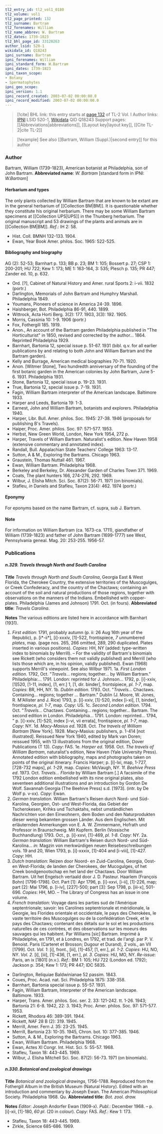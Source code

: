 ```yaml
---
tl2_entry_id: tl2_vol1_0180
tl2_volume: vol1
tl2_page_printed: 132
tl2_surname: Bartram
tl2_forenames: William
tl2_name_abbrev: W. Bartram
tl2_dates: 1739-1823
tl2_bhl_page_id: 33120263
author_lsid: 520-1
wikidata_id: Q18243
ipni_surname: Bartram
ipni_forenames: William
ipni_standard_form: W.Bartram
ipni_dates: 1739-1823
ipni_taxon_scope: 
- Botany
- Spermatophytes
ipni_geo_scope: 
ipni_version: 1.1
ipni_record_created: 2003-07-02 00:00:00.0
ipni_record_modified: 2003-07-02 00:00:00.0
---
```


> [!cite] BHL link: this entry starts at [page 132](https://www.biodiversitylibrary.org/page/33120263) of TL-2 Vol. I
> Author links: [IPNI](https://www.ipni.org/a/520-1) LSID 520-1, [Wikidata](https://www.wikidata.org/wiki/Q18243) QID Q18243
> Support pages: [[Abbreviations|abbreviations]], [[Layout key|layout key]], [[Cite TL-2|cite TL-2]]

> [!example] See also [[Bartram, William (Suppl.)|second entry]] for this author

### Author

Bartram, William (1739-1823), American botanist at Philadelphia, son of John Bartram. 
**Abbreviated name**: *W. Bartram* \[standard form in IPNI: *W.Bartram*\]

#### Herbarium and types

The only plants collected by William Bartram that are known to be extant are in the general herbarium of [[Collection BM|BM]]. It is questionable whether they constitute his original herbarium. There may be some William Bartram specimens at [[Collection UPS|UPS]] in the Thunberg herbarium. The original manuscript and 53 drawings of the plants and animals are in [[Collection BM|BM]].
*Ref*.: IH 2: 58.
- Hist. Coll. BMNH 132-133. 1904.
- Ewan, Year Book Amer. philos. Soc. 1965: 522-525.

#### Bibliography and biography

AG (2): 52-53; Barnhart p. 133; BB p. 23; BM 1: 105; Bossert p. 27; CSP 1: 200-201; HU 722; Kew 1: 173; ME 1: 163-164, 3: 535; Plesch p. 135; PR 447; Zander ed. 10, p. 632.
- Ord. \[?\], Cabinet of Natural History and Amer. rural Sports 2: i-vii. 1832 (portr.)
- Darlington, Memorials of John Bartram and Humphry Marshall. Philadelphia 1849.
- Youmans, Pioneers of science in America 24-39. 1896.
- Haishberger, Bot. Philadelphia 86-91, 440. 1899.
- Wittrock, Acta Horti Berg. 3(2): 177. 1903, 3(3): 192. 1905.
- Morris, Cassinia 10: 1-9. 1906 (portr.)
- Fox, Fothergill 185. 1919.
- Anon., An account of the Bartram garden Philadelphia published in "The Horticulturist" in 1850, revised and corrected by the author... 1864. Reprinted Philadelphia 1929.
- Barnhart, Bartonia 12, special issue p. 51-67. 1931 (bibl. q.v. for all earlier publications by and relating to both John and William Bartram and the Bartram garden).
- Kelly and Burrage, American medical biographies 70-71. 1920.
- Anon. \[Witmer Stone\], Two hundredth anniversary of the founding of the first botanic garden in the American colonies by John Bartram, June 5-6. 1931. Philadelphia 1931.
- Stone, Bartonia 12, special issue p. 19-23. 1931.
- True, Bartonia 12, special issue p. 7-19. 1931.
- Fagin, William Bartram interpreter of the American landscape. Baltimore 1933.
- Harper and Leeds, Bartonia 19: 1-3.
- Earnest, John and William Bartram, botanists and explorers. Philadelphia 1940.
- Harper, Libr. Bull. Amer. philos. Soc. 1945: 27-38. 1946 (proposals for publishing B's Travels).
- Haiper, Proc. Amer. philos. Soc. 97: 571-577. 1953.
- Herbst, New Green World, London, New York 1954, 272 p.
- Harper, Travels of William Bartram. Naturalist's edition. New Haven 1958 (extensive commentary and annotated index).
- Randall, Bull. Appalachian State Teachers' College 1963: 13-17.
- Sutton, A & M., Exploring the Bartrams. Chicago 1963.
- Graustein, Thomas Nuttall 461. 1967.
- Ewan, William Bartram. Philadelphia 1968.
- Berkeley and Berkeley, Dr. Alexander Garden of Charles Town 371. 1969.
- Coats, The plant hunters 166, 274-276, 292. 1969.
- Wilbur, J. Elisha Mitch. Sci. Soc. 87(2): 56-71. 1971 (on binomials).
- Stafleu, *in* Daniels and Stafleu, Taxon 23(4): 462. 1974 (portr.)

#### Eponymy

For eponyms based on the name Bartram, cf. supra, sub J. Bartram.

#### Note

For information on William Bartram (ca. 1673-ca. 1711), giandfather of William (1739-1823) and father of John Bartram (1699-1777) see West, Pennsylvania geneal. Mag. 20: 253-255. 1956-57.

### Publications

##### n.329. Travels through North and South Carolina

**Title**
*Travels through North and South Carolina*, Georgia East & West Florida, the Cherokee Country, the extensive territories of the Muscogulges, or Creek Confederacy, and the country of the Chactaws; containing an account of the soil and natural productions of those regions, together with observations on the manners of the Indians. Embellished with copper-plates. Philadelphia (James and Johnson) 1791. Oct. (in fours).
**Abbreviated title**: *Travels Carolina*.

**Notes**
The various editions are listed here in accordance with Barnhart (1931).
1. *First edition*: 1791, probably autumn (p. ii: 26 Aug 16th year of the Republic), p. \[i\*-ii\*\], \[i\]-xxxiv, \[1\]-522, frontispiece, *7* unnumbered *plates*, map. (page nos. 265, 266 omitted, 289, 290 duplicated. Plates inserted in various positions). *Copies*: HH, NY (added: type-written index to binomials by Merrill). – For the validity of Bartram's binomials see Rickett (who considers them not validly published) and Merrill (who lists those which are, in his opinion, validly published). Ewan (1968) supports Merrill's viewpoint. See also Wilbur 1971.
1a. *First London edition*. 1792, Oct. "*Travels*... regions; together... by William Bartram." Philadelphia:... 1791. London: reprinted for J. Johnson... 1792, p. \[i\]-xxiv, \[1\]520, \[1-11, index\], \[1, err.\] 1, \[1, dir. binder\], frontsipiece, *pl. 1-7*, map.
*Copies*: BR, HH, NY.
1b. *Dublin edition*. 1793. Oct. "*Travels...* Chactaws. Containing... regions; together ... Bartram." Dublin (J. Moore, W. Jones, R. M'Allister and J. Rice) 1793, p. \[i\]-xxiv, \[1\]-520, index \[i-xi\], \[1, binder\], frontispiece, *pl. 1-7*, map. *Copy*: US.
1c. *Second London edition*. 1794. Oct. "*Travels...* Chactaws. Containing... regions; together... Bartram. The second edition in London. Philadelphia... 1791. London: reprinted... 1794, " p. \[i\]-xxiv, \[1\]-520, index \[i-vi, vii errata\], frontispiece, *pl. 1-7*, map. *Copy*: NY.
1d. *Macy-Masius ed*. 1928. Oct. *The travels of William Bartram* \[New York\]. 1928. Macy-Masius: publishers, p. 1-414 \[not illustrated\]. Reissued New York 1940, edited by Mark van Doren; reissued 1955, with 13 illustrations from the original edition, Dover Publications (T 13). *Copy*: FAS.
1e. *Harper ed*. 1958. Oct. *The travels of William Bartram*, naturalist's edition, New Haven (Yale University Press). Annotated edition with bibliography, maps and photographs taken on points of the original itinerary. Francis Harper; p. \[i\]-lxi, map, 1-727, \[728-732 maps\], *pl. 1-29*, map. *Copies*: McVaugh, NY.
1f. *Beehive Press ed*. 1973. Oct. *Travels... Florida* by William Bartram \[.\] A facsimile of the 1792 London edition embellished with its nine original plates, also seventeen additional illustrations and an introduction by Gordon De Wolf. Savannah Georgia (The Beehive Press) s.d. \[1973\]. (intr. by De Wolf p. v-xx). *Copy*: Ewan.
2. *German translation*. William Bartram's Reisen durch Nord- und Süd-Karolina, Georgien, Ost- und West-Florida, das Gebiet der Tscherokesen, Krihks und Tschaktahs, nebst umständlichen Nachrichten von den Einwohnern, dem Boden und den Naturprodukten dieser wenig bekannten grossen Länder. Aus dem Englischen. Mit erläuternden Anmerkungen von E. A. W. Zimmermann, Hofrath und Professor in Braunschweig. Mit Kupfern. Berlin (Vossische Buchhandlung) 1793. Oct., p. \[i\]-xxvi, \[1\]-469, *pl. 1-8. Copy*: NY.
2a. *German translation*: William Bartram's Reisen durch Nord- und Süd-Karolina...
*in*: Magzin von merkwürdigen neuen Reisebeschreibungen vols. 19 and 20, Wien 1793, p. \[i\]-xxxix, \[1\]-404 and \[i-viii\], \[1\]-427. *Copy*: HH.
3. *Dutch translation*: Reizen door Noord- en Zuid-Carolina, Georgia, Oost- en West-Florida; de landen der Cherokees, der Mucogulges, of het Creek bondgenootschap en het land der Chactaws. Door William Bartram. Uit het Engelsch vertaald door J. D. Pasteur. Haarlem (François Bohn) \[1796-1798\]. Oct. Part \[1\]: Apr 1796, p. \[i\]-xxvi, \[i-ii\], \[1\]-226, map; part \[2\]: Mai 1796, p. \[i-iv\], \[227\]-500; part \[3\]: Sep 1798, p. \[iii-x\], 501-696. *Copies*: HH, MO. – The Library of Congress has an issue in one volume.
4. *French translation*: Voyage dans les parties sud de l'Amérique septentrionale; savoir: les Carolines septentrionale et méridionale, la Georgie, les Florides orientale et occidentale, le pays des Cherokées, le vaste territoire des Muscogulges ou de la confédération Creek, et le pays des Chactaws; contenant des détails sur le sol et les productions naturelles de ces contrées, et des observations sur les moeurs des sauvages qui les habitent. Par Williams \[sic\] Bartram. Imprimé à Philadelphie, en 1791, et à Londres, en 1792, et trad. de l'angl. par P. V. Benoist. Paris (Carteret et Brosson; Dugour et Durand), 2 vols., an VII \[1799\]. Oct.
*Vol. 1*: \[i\], front., \[iii\], \[1\]-457, \[1, err.\], *pl. 1-2. Copies*: HU, NO, NY.
*Vol. 2.* \[i\], \[iii\], \[1\]-436, \[1, err.\], *pl. 3. Copies*: HU, MO, NY.
*Re-issue*: Paris, an ix \[1801\] (n.v.).
*Ref*.: BM 1: 105; HU 722 (London ed. 1792); Jackson p. 354; Kew 1: 173; PR 447; IDC 5835.
- Darlington, Reliquiae Baldwinianae 52 passim. 1843.
- Coues, Proc. Acad. nat. Sci. Philadelphia 1875: 338-358.
- Barnhart, Bartonia special issue p. 55-57. 1931.
- Fagin, William Bartram, Interpreter of the American landscape. Baltimore. 1933.
- Harper, Trans. Amer. philos. Soc. ser. 2. 33: 121-242. tt. 1-26. 1943; Bartonia 21: 6-8. 1942, 22: 3. 1943; Proc. Amer. philos. Soc. 97: 571-577. 1953.
- Rickett, Rhodora 46: 389-391. 1944.
- Rickett, NAF 28 B (2): 319. 1945.
- Merrill, Amer. Fern J. 35: 23-25. 1945.
- Merrill, Bartonia 23: 10-35. 1945, Chron. bot. 10: 377-385. 1946.
- Sutton, A. & M., Exploring the Bartrams. Chicago 1963.
- Ewan, William Bartram. Philadelphia 1968.
- Ewan, Actes XI Congr. Int. Hist. Sci. 5: 55-57. 1968.
- Stafleu, Taxon 18: 443-445. 1969.
- Wilbur, J. Elisha Mitchell Sci. Soc. 87(2): 56-73. 1971 (on binomials).

##### n.330. Botanical and zoological drawings

**Title**
*Botanical and zoological drawings*, 1756-1788. Reproduced from the Fothergill Album in the British Museum (Natural History). Edited with an introduction and commentary by Joseph Ewan. The American Philosophical Society. Philadelphia 1968. Qu.
**Abbreviated title**: *Bot. zool. draw.*

**Notes**
*Editor*: Joseph Andorfer Ewan (1909-x).
*Publ*.: December 1968. – p. \[i\]-xii, \[1\]-180, *60 pl*. (20 in colour). *Copy*: FAS.
*Ref*.: Kew 1: 173.
- Stafleu, Taxon 18: 443-445. 1969.
- Zirkle, Science 685-686. 1969.

